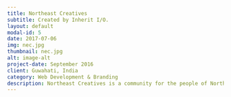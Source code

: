```yaml
---
title: Northeast Creatives
subtitle: Created by Inherit I/O.
layout: default
modal-id: 5
date: 2017-07-06
img: nec.jpg
thumbnail: nec.jpg
alt: image-alt
project-date: September 2016
client: Guwahati, India
category: Web Development & Branding
description: Northeast Creatives is a community for the people of Northeast. It is a platform to learn together and collaborate on creative projects.
---
```

